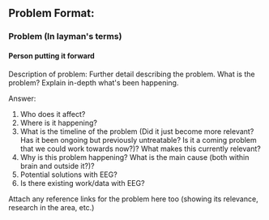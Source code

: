 ## Problem Format:

### Problem (In layman's terms)
#### Person putting it forward

Description of problem: Further detail describing the problem. What is the problem? Explain in-depth what's been happening.

Answer:
1. Who does it affect?
2. Where is it happening?
3. What is the timeline of the problem (Did it just become more relevant? Has it been ongoing but previously untreatable? Is it a coming problem that we could work towards now?)? What makes this currently relevant?
4. Why is this problem happening? What is the main cause (both within brain and outside it?)?
5. Potential solutions with EEG?
6. Is there existing work/data with EEG?

Attach any reference links for the problem here too (showing its relevance, research in the area, etc.)
